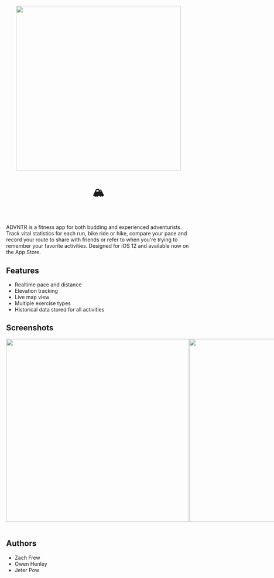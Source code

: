 <br/><br/><p align="center"><img width="450" src="https://user-images.githubusercontent.com/28428200/44728324-679f2000-aa99-11e8-8931-0ccf39ea99a0.png"/></p>


# <p align="center">🏔<br></p>
<br/>

<a href="https://www.appstore.com" style="text-decoration: none;">ADVNTR</a> is a fitness app for both budding and experienced adventurists. Track vital statistics for each run, bike ride or hike, compare your pace and record your route to share with friends or refer to when you're trying to remember your favorite activities. Designed for iOS 12 and available now on the App Store.

## Features
* Realtime pace and distance
* Elevation tracking
* Live map view 
* Multiple exercise types
* Historical data stored for all activities

## Screenshots

<div style="display: flex; justify-content: space-between;">
<img height="500" src="https://user-images.githubusercontent.com/28428200/44755246-8f66a600-aae2-11e8-8234-5c0223c0f5f2.png">
<img height="500" src="https://user-images.githubusercontent.com/28428200/44755269-a907ed80-aae2-11e8-89d8-b96afdb88052.png">
<img height="500" src="https://user-images.githubusercontent.com/28428200/44755257-9f7e8580-aae2-11e8-93ca-daec8061bf1c.png">
</div>
</br>

## Authors
* <a href="https://github.com/zmfrew" style="text-decoration: none;">Zach Frew</a>
* <a href="https://github.com/owenhenley" style="text-decoration: none;">Owen Henley</a>
* <a href="https://github.com/northsydneybears" style="text-decoration: none;">Jeter Pow</a>






